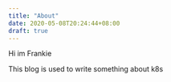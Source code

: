 ```yaml
---
title: "About"
date: 2020-05-08T20:24:44+08:00
draft: true
---
```


Hi im Frankie

This blog is used to write something about k8s